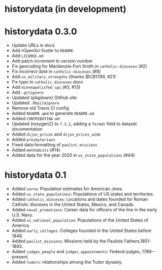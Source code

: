 # historydata (in development)

# historydata 0.3.0

-   Update URLs in docs
-   Add rOpenSci footer to `README`
-   Add `LICENSE.md`
-   Add patch increment to version number
-   Fix geocoding for Mackenzie-Fort Smith in `catholic-dioceses` (#2)
-   Fix incorrect date in `catholic-dioceses` (#8)
-   Add `us_military_strengths` (thanks @CB1789, #21)
-   Fix typo in `catholic_dioceses` docs
-   Add `minneapolisfed_cpi` (#3, #13)
-   Add `.gitignore`
-   Updated {pkgdown} GitHub site
-   Updated `.Rbuildignore`
-   Remove old Travis CI config
-   Added `README.qmd` to generate `README.md`
-   Added `CONTRIBUTING.md`
-   Updated {roxygen2} to `7.3.2`, adding a `format` field to dataset documentation
-   Added `dijon_prices` and `dijon_prices_wide`
-   Added `presbyterians`
-   Fixed data formatting of `paulist_missions`
-   Added `methodists` (#14)
-   Added data for the year 2020 in `us_state_populations` (#44)

# historydata 0.1

-   Added `sarna`: Population estimates for American Jews.
-   Added `us_state_populations`: Populations of US states and territories.
-   Added `catholic_dioceses`: Locations and dates founded for Roman Catholic dioceses in the United States, Mexico, and Canada.
-   Added `naval_promotions`: Career data for officers of the line in the early U.S. Navy.
-   Added `us_national_population`: Populations of the United States of America.
-   Added `early_colleges`: Colleges founded in the United States before 1848.
-   Added `paulist_missions`: Missions held by the Paulists Fathers,1851-1893.
-   Added `judges_people` and `judges_appointments`: Federal judges, 1789--present.
-   Added `tudors`: relationships among the Tudor dynasty.
